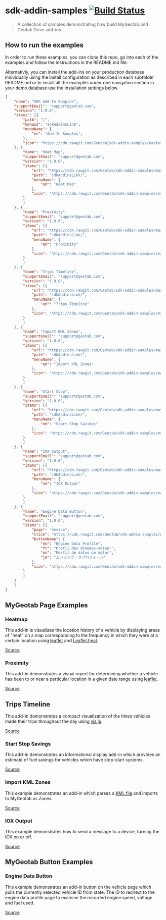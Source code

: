 # sdk-addin-samples [![Build Status](https://travis-ci.org/Geotab/sdk-addin-samples.svg?branch=master)](https://travis-ci.org/Geotab/sdk-addin-samples)

> A collection of samples demonstrating how build MyGeotab and Geotab Drive add-ins.

## How to run the examples

In order to run these examples, you can clone this repo, go into each of the examples and follow the instructions in the README.md file.

Alternativly, you can install the add-ins on your production database individually using the install configuration as described in each subfolder README.md or to install all the examples under one navigation section in your demo database use the installation settings below.

```json
{
    "name": "SDK Add-In Samples",
    "supportEmail": "support@geotab.com",
    "version": "1.0.0",
    "items": [{
        "path": "/",
        "menuId": "sdkAddinsLink",
        "menuName": {
            "en": "Add-In Samples",
        },
        "icon": "https://cdn.rawgit.com/Geotab/sdk-addin-samples/master/icon.svg"
    }, {
        "name": "Heat Map",
        "supportEmail": "support@geotab.com",
        "version": "1.0.0",
        "items": [{
            "url": "https://cdn.rawgit.com/Geotab/sdk-addin-samples/master/addin-heatmap/dist/heatmap.html",
            "path": "sdkAddinsLink/",
            "menuName": {
                "en": "Heat Map"
            },
            "icon": "https://cdn.rawgit.com/Geotab/sdk-addin-samples/master/addin-heatmap/dist/images/icon.svg"
        }
        ]
    }, {
        "name": "Proximity",
        "supportEmail": "support@geotab.com",
        "version": "1.0.0",
        "items": [{
            "url": "https://cdn.rawgit.com/Geotab/sdk-addin-samples/master/addin-proximity/dist/proximity.html",
            "path": "sdkAddinsLink/",
            "menuName": {
                "en": "Proximity"
            },
            "icon": "https://cdn.rawgit.com/Geotab/sdk-addin-samples/master/addin-proximity/dist/images/icon.svg"
        }
        ]
    }, {
        "name": "Trips Timeline",
        "supportEmail": "support@geotab.com",
        "version": "1.0.0",
        "items": [{
            "url": "https://cdn.rawgit.com/Geotab/sdk-addin-samples/master/addin-trips-timeline/dist/tripsTimeline.html",
            "path": "sdkAddinsLink/",
            "menuName": {
                "en": "Trips Timeline"
            },
            "icon": "https://cdn.rawgit.com/Geotab/sdk-addin-samples/master/addin-trips-timeline/dist/images/icon.svg"
        }
        ]
    }, {
        "name": "Import KML Zones",
        "supportEmail": "support@geotab.com",
        "version": "1.0.0",
        "items": [{
            "url": "https://cdn.rawgit.com/Geotab/sdk-addin-samples/master/addin-import-kml-zones/dist/importKmlZones.html",
            "path": "sdkAddinsLink/",
            "menuName": {
                "en": "Import KML Zones"
            },
            "icon": "https://cdn.rawgit.com/Geotab/sdk-addin-samples/master/addin-import-kml-zones/dist/images/icon.svg"
        }
        ]
    }, {
        "name": "Start Stop",
        "supportEmail": "support@geotab.com",
        "version": "1.0.0",
        "items": [{
            "url": "https://cdn.rawgit.com/Geotab/sdk-addin-samples/master/addin-start-stop/dist/startStop.html",
            "path": "sdkAddinsLink/",
            "menuName": {
                "en": "Start-Stop Savings"
            },
            "icon": "https://cdn.rawgit.com/Geotab/sdk-addin-samples/master/addin-start-stop/dist/images/icon.svg"
        }
        ]
    }, {
        "name": "IOX Output",
        "supportEmail": "support@geotab.com",
        "version": "1.0.0",
        "items": [{
            "url": "https://cdn.rawgit.com/Geotab/sdk-addin-samples/master/addin-iox-output/dist/ioxOutput.html",
            "path": "sdkAddinsLink/",
            "menuName": {
                "en": "IOX Output"
            },
            "icon": "https://cdn.rawgit.com/Geotab/sdk-addin-samples/master/addin-iox-output/dist/images/icon.svg"
        }
        ]
    }, {
        "name": "Engine Data Button",
        "supportEmail": "support@geotab.com",
        "version": "1.0.0",
        "items": [{
            "page": "device",
            "click": "https://cdn.rawgit.com/Geotab/sdk-addin-samples/master/addin-engine-data-button/dist/scripts/engineDataButton.js",
            "buttonName": {
                "en": "Engine Data Profile",
                "fr": "Profil des données-moteur",
                "es": "Perfil de datos de motor",
                "ja": "エンジンデータプロフィール"
            },
            "icon": "https://cdn.rawgit.com/Geotab/sdk-addin-samples/master/addin-engine-data-button/dist/images/icon.svg"
        }
        ]
    }
    ]
}

```

## MyGeotab Page Examples

### Heatmap

This add-in is visualizes the location history of a vehicle by displaying areas of "heat" on a map corresponding to the frequency in which they were at a certain location using [leaflet](http://leafletjs.com/) and [Leaflet.heat](https://github.com/Leaflet/Leaflet.heat).

[Source](https://github.com/Geotab/sdk-addin-samples/tree/master/addin-heatmap)

### Proximity

This add-in demonstrates a visual report for determining whether a vehicle has been to or near a particular location in a given date range using [leaflet](http://leafletjs.com/).

[Source](https://github.com/Geotab/sdk-addin-samples/tree/master/addin-proximity)

## Trips Timeline

This add-in demonstrates a compact visualization of the times vehicles made their trips throughout the day using [vis.js](http://visjs.org/).

[Source](https://github.com/Geotab/sdk-addin-samples/tree/master/addin-trips-timeline)

### Start Stop Savings

This add-in demonstrates an informational display add-in which provides an estimate of fuel savings for vehicles which have stop-start systems.

[Source](https://github.com/Geotab/sdk-addin-samples/tree/master/addin-start-stop)

### Import KML Zones

This example demonstrates an add-in which parses a [KML file](https://developers.google.com/kml/documentation/) and imports to MyGeotab as Zones.

[Source](https://github.com/Geotab/sdk-addin-samples/tree/master/addin-import-kml-zones)

### IOX Output

This example demonstrates how to send a message to a device, turning the IOX on or off.

[Source](https://github.com/Geotab/sdk-addin-samples/tree/master/addin-iox-output)

## MyGeotab Button Examples

### Engine Data Button

This example demonstrates an add-in button on the vehicle page which pulls the currently selected vehicle ID from state. The ID to redirect to the engine data profile page to examine the recorded engine speed, voltage and fuel used.

[Source](https://github.com/Geotab/sdk-addin-samples/tree/master/addin-engine-data-button)
